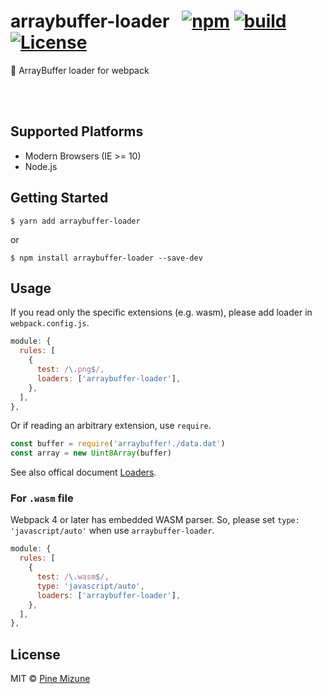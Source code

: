 # arraybuffer-loader &nbsp;&nbsp;[![npm](https://img.shields.io/npm/v/arraybuffer-loader.svg?maxAge=2592000)](https://www.npmjs.org/package/arraybuffer-loader) [![build](https://github.com/pine/arraybuffer-loader/actions/workflows/build.yml/badge.svg)](https://github.com/pine/arraybuffer-loader/actions/workflows/build.yml) [![License](https://img.shields.io/github/license/emoji-gen/clone-into.svg)](LICENSE)

:dvd: ArrayBuffer loader for webpack

<br>
<br>

## Supported Platforms

- Modern Browsers (IE >= 10)
- Node.js

## Getting Started


```
$ yarn add arraybuffer-loader
```

or

```
$ npm install arraybuffer-loader --save-dev
```

## Usage
If you read only the specific extensions (e.g. wasm), please add loader in `webpack.config.js`.

```js
module: {
  rules: [
    {
      test: /\.png$/,
      loaders: ['arraybuffer-loader'],
    },
  ],
},
```

Or if reading an arbitrary extension, use `require`.

```js
const buffer = require('arraybuffer!./data.dat')
const array = new Uint8Array(buffer)
```

See also offical document [Loaders](https://webpack.js.org/concepts/loaders/).

### For `.wasm` file
Webpack 4 or later has embedded WASM parser. So, please set `type: 'javascript/auto'` when use `arraybuffer-loader`.

```js
module: {
  rules: [
    {
      test: /\.wasm$/,
      type: 'javascript/auto',
      loaders: ['arraybuffer-loader'],
    },
  ],
},
```

## License
MIT &copy; [Pine Mizune](https://profile.pine.moe)
